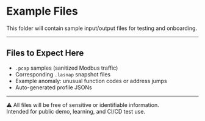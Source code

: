 # Example Files

This folder will contain sample input/output files for testing and onboarding.

---

## Files to Expect Here

- `.pcap` samples (sanitized Modbus traffic)
- Corresponding `.lasnap` snapshot files
- Example anomaly: unusual function codes or address jumps
- Auto-generated profile JSONs

---

⚠️ All files will be free of sensitive or identifiable information.  
Intended for public demo, learning, and CI/CD test use.
